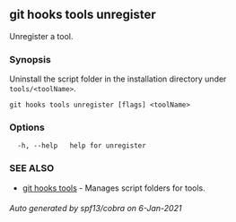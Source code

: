 ## git hooks tools unregister

Unregister a tool.

### Synopsis

Uninstall the script folder in the installation
directory under `tools/<toolName>`.

```
git hooks tools unregister [flags] <toolName>
```

### Options

```
  -h, --help   help for unregister
```

### SEE ALSO

* [git hooks tools](git_hooks_tools.md)	 - Manages script folders for tools.

###### Auto generated by spf13/cobra on 6-Jan-2021
